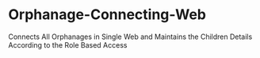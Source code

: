 # Orphanage-Connecting-Web
Connects All Orphanages in Single Web and Maintains the Children Details According to the Role Based Access
